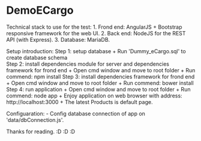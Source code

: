 ﻿# DemoECargo
Technical stack to use for the test:
	1. Frond end: AngularJS + Bootstrap responsive framework for the web UI.
	2. Back end: NodeJS for the REST API (with Express).
	3. Database: MariaDB.

Setup introduction:
	Step 1: setup database
		+ Run 'Dummy_eCargo.sql' to create database schema		
	Step 2: install dependencies module for server and dependencies framework for frond end
		+ Open cmd window and move to root folder
		+ Run commend: npm install
	Step 3: install dependencies framework for frond end
		+ Open cmd window and move to root folder
		+ Run commend: bower install
	Step 4: run application
		+ Open cmd window and move to root folder
		+ Run commend: node app
		+ Enjoy application on web browser with address: http://localhost:3000
		+ The latest Products is default page.		

Configuaration:
	- Config database connection of app on 'data/dbConnection.js'.
		
Thanks for reading. :D :D :D


